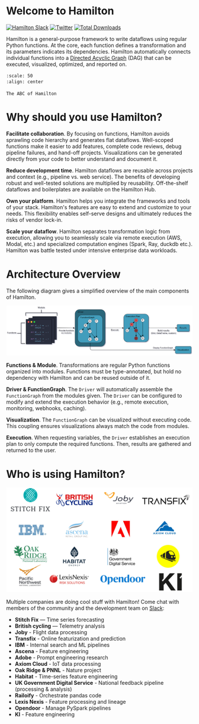 # Welcome to Hamilton
<div align="left">
    <a href="https://join.slack.com/t/hamilton-opensource/shared_invite/zt-1bjs72asx-wcUTgH7q7QX1igiQ5bbdcg" target="_blank"><img src="https://img.shields.io/badge/Join-Hamilton_Slack-brightgreen?logo=slack" alt="Hamilton Slack"/></a>
    <a href="https://twitter.com/hamilton_os" target="_blank"><img src="https://img.shields.io/twitter/url/http/shields.io.svg?style=social" alt="Twitter"/></a>
    <a href="https://pepy.tech/project/sf-hamilton" target="_blank"><img src="https://pepy.tech/badge/sf-hamilton" alt="Total Downloads"/></a>
</div>

Hamilton is a general-purpose framework to write dataflows using regular Python functions. At the core, each function defines a transformation and its parameters indicates its dependencies. Hamilton automatically connects individual functions into a [Directed Acyclic Graph](https://en.wikipedia.org/wiki/Directed_acyclic_graph) (DAG) that can be executed, visualized, optimized, and reported on.

```{figure} ./_static/abc.png
:scale: 50
:align: center

The ABC of Hamilton
```

# Why should you use Hamilton?
**Facilitate collaboration**. By focusing on functions, Hamilton avoids sprawling code hierarchy and generates flat dataflows. Well-scoped functions make it easier to add features, complete code reviews, debug pipeline failures, and hand-off projects. Visualizations can be generated directly from your code to better understand and document it.

**Reduce development time**. Hamilton dataflows are reusable across projects and context (e.g., pipeline vs. web service). The benefits of developing robust and well-tested solutions are multiplied by reusability. Off-the-shelf dataflows and boilerplates are available on the Hamilton Hub.

**Own your platform**. Hamilton helps you integrate the frameworks and tools of your stack. Hamilton's features are easy to extend and customize to your needs. This flexibility enables self-serve designs and ultimately reduces the risks of vendor lock-in.

**Scale your dataflow**. Hamilton separates transformation logic from execution, allowing you to seamlessly scale via remote execution (AWS, Modal, etc.) and specialized computation engines (Spark, Ray, duckdb etc.). Hamilton was battle tested under intensive enterprise data workloads.

# Architecture Overview

The following diagram gives a simplified overview of the main components of Hamilton.

![](./_static/architecture_overview.png)

**Functions & Module**. Transformations are regular Python functions organized into modules. Functions must be type-annotated, but hold no dependency with Hamilton and can be reused outside of it.

**Driver & FunctionGraph**. The `Driver` will automatically assemble the `FunctionGraph` from the modules given. The `Driver` can be configured to modify and extend the execution behavior (e.g., remote execution, monitoring, webhooks, caching).

**Visualization**. The `FunctionGraph` can be visualized without executing code. This coupling ensures visualizations always match the code from modules.

**Execution**. When requesting variables, the `Driver` establishes an execution plan to only compute the required functions. Then, results are gathered and returned to the user.

# Who is using Hamilton?
![](./_static/hamilton_users.jpg)

Multiple companies are doing cool stuff with Hamilton! Come chat with members of the community and the development team on [Slack](https://join.slack.com/t/hamilton-opensource/shared_invite/zt-1bjs72asx-wcUTgH7q7QX1igiQ5bbdcg):

* **Stitch Fix** — Time series forecasting
* **British cycling** — Telemetry analysis
* **Joby** - Flight data processing
* **Transfix** - Online featurization and prediction
* **IBM** - Internal search and ML pipelines
* **Ascena** - Feature engineering
* **Adobe** - Prompt engineering research
* **Axiom Cloud** - IoT data processing
* **Oak Ridge & PNNL** - Nature project
* **Habitat** - Time-series feature engineering
* **UK Government Digital Service** - National feedback pipeline (processing & analysis)
* **Railoify** - Orchestrate pandas code
* **Lexis Nexis** - Feature processing and lineage
* **Opendoor** - Manage PySpark pipelines
* **KI** - Feature engineering
